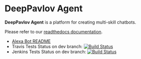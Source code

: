 # DeepPavlov Agent


**DeepPavlov Agent** is a platform for creating multi-skill chatbots.

Please refer to our [readthedocs documentation](https://deeppavlov-agent.readthedocs.io).

- [Alexa Bot README](README-alexa.md)
- Travis Tests Status on dev branch: [![Build Status](https://travis-ci.com/sld/dp-agent-alexa.svg?token=iYvsyXT3Gi1yjduLqC6t&branch=dev)](https://travis-ci.com/sld/dp-agent-alexa)
- Jenkins Tests Status on dev branch: [![Build Status](http://ec2-3-231-163-236.compute-1.amazonaws.com:8080/buildStatus/icon?job=dp-agent-alexa%2Fdev)](http://ec2-3-231-163-236.compute-1.amazonaws.com:8080/blue/organizations/jenkins/dp-agent-alexa/branches)
